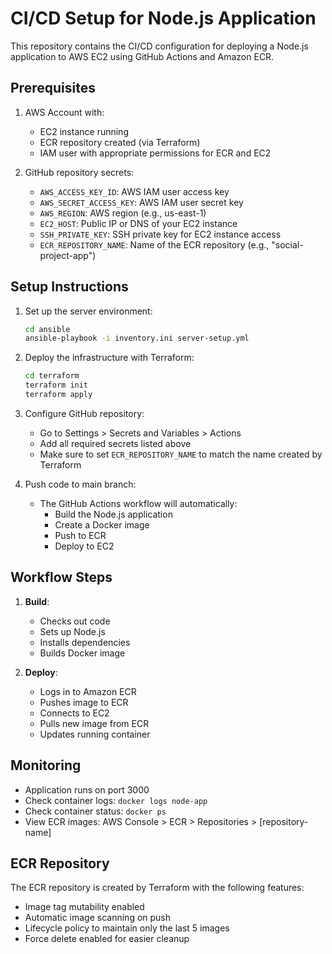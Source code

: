# CI/CD Setup for Node.js Application

This repository contains the CI/CD configuration for deploying a Node.js application to AWS EC2 using GitHub Actions and Amazon ECR.

## Prerequisites

1. AWS Account with:
   - EC2 instance running
   - ECR repository created (via Terraform)
   - IAM user with appropriate permissions for ECR and EC2

2. GitHub repository secrets:
   - `AWS_ACCESS_KEY_ID`: AWS IAM user access key
   - `AWS_SECRET_ACCESS_KEY`: AWS IAM user secret key
   - `AWS_REGION`: AWS region (e.g., us-east-1)
   - `EC2_HOST`: Public IP or DNS of your EC2 instance
   - `SSH_PRIVATE_KEY`: SSH private key for EC2 instance access
   - `ECR_REPOSITORY_NAME`: Name of the ECR repository (e.g., "social-project-app")

## Setup Instructions

1. Set up the server environment:
   ```bash
   cd ansible
   ansible-playbook -i inventory.ini server-setup.yml
   ```

2. Deploy the infrastructure with Terraform:
   ```bash
   cd terraform
   terraform init
   terraform apply
   ```

3. Configure GitHub repository:
   - Go to Settings > Secrets and Variables > Actions
   - Add all required secrets listed above
   - Make sure to set `ECR_REPOSITORY_NAME` to match the name created by Terraform

4. Push code to main branch:
   - The GitHub Actions workflow will automatically:
     - Build the Node.js application
     - Create a Docker image
     - Push to ECR
     - Deploy to EC2

## Workflow Steps

1. **Build**:
   - Checks out code
   - Sets up Node.js
   - Installs dependencies
   - Builds Docker image

2. **Deploy**:
   - Logs in to Amazon ECR
   - Pushes image to ECR
   - Connects to EC2
   - Pulls new image from ECR
   - Updates running container

## Monitoring

- Application runs on port 3000
- Check container logs: `docker logs node-app`
- Check container status: `docker ps`
- View ECR images: AWS Console > ECR > Repositories > [repository-name]

## ECR Repository

The ECR repository is created by Terraform with the following features:
- Image tag mutability enabled
- Automatic image scanning on push
- Lifecycle policy to maintain only the last 5 images
- Force delete enabled for easier cleanup 